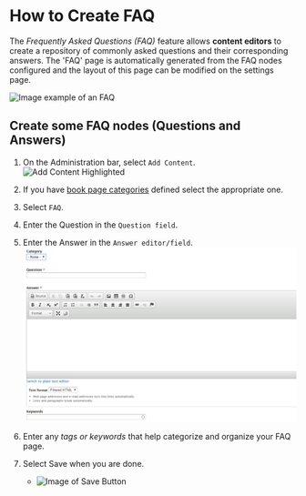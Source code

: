 # How to Create FAQ
The *Frequently Asked Questions (FAQ)* feature allows **content editors** to create a repository of commonly asked questions and their corresponding answers. The 'FAQ' page is automatically generated from the FAQ nodes configured and the layout of this page can be modified on the settings page.

![Image example of an FAQ](../images/FAQexample.png)
## Create some FAQ nodes (Questions and Answers)
1. On the Administration bar, select `Add Content`.
![Add Content Highlighted](../images/ambac.png)
2. If you have [book page categories](../taxonomies.md#categories) defined select the appropriate one.
3. Select `FAQ`.
4. Enter the Question in the `Question field`.
5. Enter the Answer in the `Answer editor/field`.
![Image of an FAQ](../images/faq.png)

6. Enter any *tags or keywords* that help categorize and organize your FAQ page.
7. Select Save when you are done.
    * ![Image of Save Button](../images/save.png)
